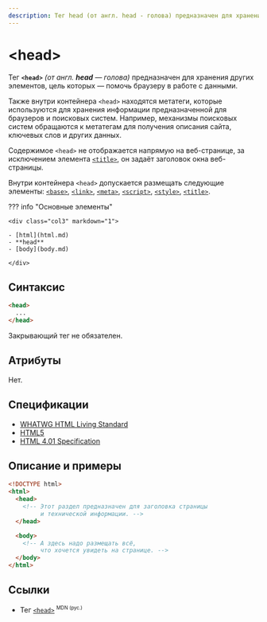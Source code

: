 ```yaml
---
description: Тег head (от англ. head - голова) предназначен для хранения других элементов, цель которых — помочь браузеру в работе с данными
---
```


# &lt;head&gt;

Тег **`<head>`** _(от англ. **head** — голова)_ предназначен для хранения других элементов, цель которых — помочь браузеру в работе с данными.

Также внутри контейнера `<head>` находятся метатеги, которые используются для хранения информации предназначенной для браузеров и поисковых систем. Например, механизмы поисковых систем обращаются к метатегам для получения описания сайта, ключевых слов и других данных.

Содержимое `<head>` не отображается напрямую на веб-странице, за исключением элемента [`<title>`](/html/title/), он задаёт заголовок окна веб-страницы.

Внутри контейнера `<head>` допускается размещать следующие элементы: [`<base>`](/html/base/), [`<link>`](/html/link/), [`<meta>`](/html/meta/), [`<script>`](/html/script/), [`<style>`](/html/style/), [`<title>`](/html/title/).

??? info "Основные элементы"

    <div class="col3" markdown="1">

    - [html](html.md)
    - **head**
    - [body](body.md)

    </div>

## Синтаксис

```html
<head>
  ...
</head>
```

Закрывающий тег не обязателен.

## Атрибуты

Нет.

## Спецификации

- [WHATWG HTML Living Standard](https://html.spec.whatwg.org/multipage/semantics.html#the-head-element)
- [HTML5](http://www.w3.org/TR/html5/document-metadata.html#the-head-element)
- [HTML 4.01 Specification](http://www.w3.org/TR/html401/struct/global.html#h-7.4.1)

## Описание и примеры

```html
<!DOCTYPE html>
<html>
  <head>
    <!-- Этот раздел предназначен для заголовка страницы
	     и технической информации. -->
  </head>

  <body>
    <!-- А здесь надо размещать всё,
	     что хочется увидеть на странице. -->
  </body>
</html>
```

## Ссылки

- Тег [`<head>`](https://developer.mozilla.org/ru/docs/Web/HTML/Element/head) <sup><small>MDN (рус.)</small></sup>
